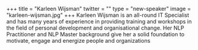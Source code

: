 +++
title = "Karleen Wijsman"
twitter = ""
type = "new-speaker"
image = "karleen-wijsman.jpg"
+++
Karleen Wijsman is an all-round IT Specialist and has many years of experience in providing training and workshops in the field of personal development and organisational change. Her NLP Practitioner and NLP Master background give her a solid foundation to motivate, engage and energize people and organizations